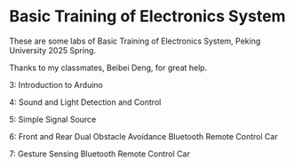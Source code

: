 # Basic Training of Electronics System

These are some labs of Basic Training of Electronics System, Peking University 2025 Spring.

Thanks to my classmates, Beibei Deng, for great help.

3: Introduction to Arduino

4: Sound and Light Detection and Control

5: Simple Signal Source

6: Front and Rear Dual Obstacle Avoidance Bluetooth Remote Control Car

7: Gesture Sensing Bluetooth Remote Control Car
